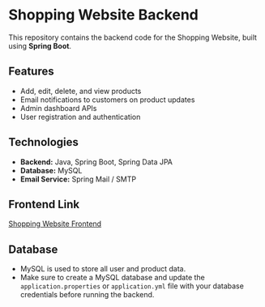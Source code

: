 # Shopping Website Backend

This repository contains the backend code for the Shopping Website, built using **Spring Boot**.  

## Features
- Add, edit, delete, and view products
- Email notifications to customers on product updates
- Admin dashboard APIs
- User registration and authentication

## Technologies
- **Backend:** Java, Spring Boot, Spring Data JPA
- **Database:** MySQL
- **Email Service:** Spring Mail / SMTP

## Frontend Link
[Shopping Website Frontend](https://github.com/riya8866/ShopIn-Frontend)

## Database
- MySQL is used to store all user and product data.
- Make sure to create a MySQL database and update the `application.properties` or `application.yml` file with your database credentials before running the backend.
